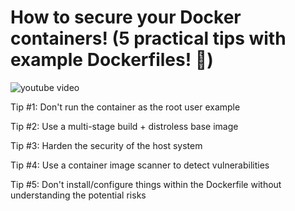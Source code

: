 # How to secure your Docker containers! (5 practical tips with example Dockerfiles! 🐳)

![youtube video](https://www.youtube.com/watch?v=JE2PJbbpjsM )

Tip #1: Don't run the container as the root user
example

Tip #2: Use a multi-stage build + distroless base image

Tip #3: Harden the security of the host system

Tip #4: Use a container image scanner to detect vulnerabilities

Tip #5: Don't install/configure things within the Dockerfile without understanding the potential risks
